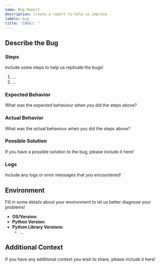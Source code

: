 ```yaml
---
name: Bug Report
description: Create a report to help us improve
labels: bug
title: "[BUG]: "
---
```


## Describe the Bug

### Steps

Include some steps to help us replicate the bugs!

1. ...
2. ...

### Expected Behavior

What was the expected behaviour when you did the steps above?

### Actual Behavior

What was the actual behaviour when you did the steps above?

### Possible Solution

If you have a possible solution to the bug, please include it here!

### Logs

Include any logs or error messages that you encountered!

## Environment

Fill in some details about your environment to let us better diagnose your problems!

* **OS/Version:**
* **Python Version:**
* **Python Library Versions:**
  * ...

## Additional Context

If you have any additional context you wish to share, please include it here!
